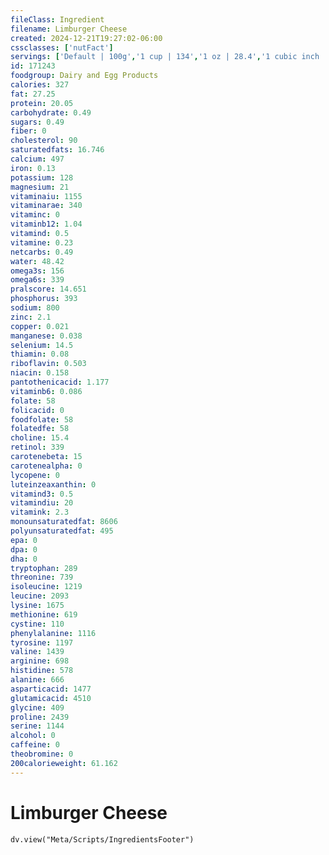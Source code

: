 ```yaml
---
fileClass: Ingredient
filename: Limburger Cheese
created: 2024-12-21T19:27:02-06:00
cssclasses: ['nutFact']
servings: ['Default | 100g','1 cup | 134','1 oz | 28.4','1 cubic inch | 18','1 box | 113','1 package (8 oz) | 227']
id: 171243
foodgroup: Dairy and Egg Products
calories: 327
fat: 27.25
protein: 20.05
carbohydrate: 0.49
sugars: 0.49
fiber: 0
cholesterol: 90
saturatedfats: 16.746
calcium: 497
iron: 0.13
potassium: 128
magnesium: 21
vitaminaiu: 1155
vitaminarae: 340
vitaminc: 0
vitaminb12: 1.04
vitamind: 0.5
vitamine: 0.23
netcarbs: 0.49
water: 48.42
omega3s: 156
omega6s: 339
pralscore: 14.651
phosphorus: 393
sodium: 800
zinc: 2.1
copper: 0.021
manganese: 0.038
selenium: 14.5
thiamin: 0.08
riboflavin: 0.503
niacin: 0.158
pantothenicacid: 1.177
vitaminb6: 0.086
folate: 58
folicacid: 0
foodfolate: 58
folatedfe: 58
choline: 15.4
retinol: 339
carotenebeta: 15
carotenealpha: 0
lycopene: 0
luteinzeaxanthin: 0
vitamind3: 0.5
vitamindiu: 20
vitamink: 2.3
monounsaturatedfat: 8606
polyunsaturatedfat: 495
epa: 0
dpa: 0
dha: 0
tryptophan: 289
threonine: 739
isoleucine: 1219
leucine: 2093
lysine: 1675
methionine: 619
cystine: 110
phenylalanine: 1116
tyrosine: 1197
valine: 1439
arginine: 698
histidine: 578
alanine: 666
asparticacid: 1477
glutamicacid: 4510
glycine: 409
proline: 2439
serine: 1144
alcohol: 0
caffeine: 0
theobromine: 0
200calorieweight: 61.162
---
```


# Limburger Cheese

```dataviewjs
dv.view("Meta/Scripts/IngredientsFooter")
```